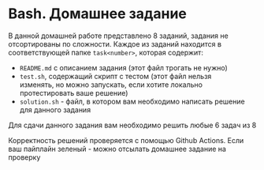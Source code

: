 # Bash. Домашнее задание

В данной домашней работе представлено 8 заданий, задания не отсортированы по сложности. Каждое из заданий находится в соответствующей папке `task<number>`, которая содержит:
- `README.md` с описанием задания (этот файл трогать не нужно)
- `test.sh`, содержащий скрипт с тестом (этот файл нельзя изменять, но можно запускать, если хотите локально протестировать ваше решение)
- `solution.sh` - файл, в котором вам необходимо написать решение для данного задания

Для сдачи данного задания вам необходимо решить любые 6 задач из 8

Корректность решений проверяется с помощью Github Actions. Если ваш пайплайн зеленый - можно отсылать домашнее задание на проверку 
